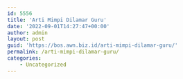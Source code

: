 ```yaml
---
id: 5556
title: 'Arti Mimpi Dilamar Guru'
date: '2022-09-01T14:27:47+00:00'
author: admin
layout: post
guid: 'https://bos.awn.biz.id/arti-mimpi-dilamar-guru/'
permalink: /arti-mimpi-dilamar-guru/
categories:
    - Uncategorized
---
```


